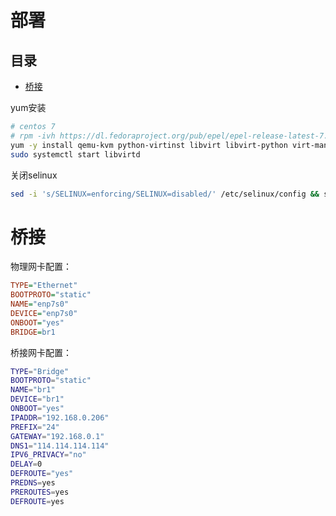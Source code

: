 # 部署

## 目录

-   [桥接](#桥接)

yum安装

```bash
# centos 7
# rpm -ivh https://dl.fedoraproject.org/pub/epel/epel-release-latest-7.noarch.rpm
yum -y install qemu-kvm python-virtinst libvirt libvirt-python virt-manager libguestfs-tools bridge-utils virt-install 
sudo systemctl start libvirtd
```

关闭selinux

```bash
sed -i 's/SELINUX=enforcing/SELINUX=disabled/' /etc/selinux/config && setenforce 0
```

# 桥接

物理网卡配置：

```ini
TYPE="Ethernet"
BOOTPROTO="static"
NAME="enp7s0"
DEVICE="enp7s0"
ONBOOT="yes"
BRIDGE=br1
```

桥接网卡配置：

```bash
TYPE="Bridge"
BOOTPROTO="static"
NAME="br1"
DEVICE="br1"
ONBOOT="yes"
IPADDR="192.168.0.206"
PREFIX="24"
GATEWAY="192.168.0.1"
DNS1="114.114.114.114"
IPV6_PRIVACY="no"
DELAY=0
DEFROUTE="yes"
PREDNS=yes
PREROUTES=yes
DEFROUTE=yes
```
